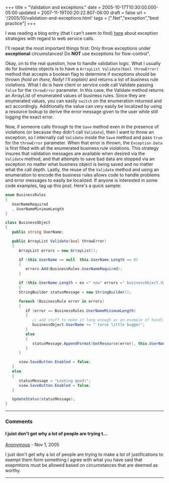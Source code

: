 +++
title = "Validation and exceptions."
date = 2005-10-17T10:30:00.000-05:00
updated = 2007-11-19T00:20:22.807-06:00
draft = false
url = '/2005/10/validation-and-exceptions.html'
tags = [".Net","exception","best practice"]
+++

I was reading a blog entry (that I can't seem to find) [here](http://codebetter.com/blogs/brendan.tompkins/archive/2005/10/14/133152.aspx) about exception strategies with regard to web service calls.

I'll repeat the most important things first:
Only throw exceptions under **exceptional** circumstances!
Do **NOT** use exceptions for flow-control".

Okay, on to the real question, how to handle validation logic. What I usually do for business objects is to have a `ArrayList Validate(bool throwError)` method that accepts a boolean flag to determine if exceptions should be thrown _(hold on there, Nelly! I'll explain)_ and returns a list of business rule violations. What I do is have client or service code call Validate passing `false` for the `throwError` parameter. In this case, the Validate method returns an ArrayList of enumerated values of business rules. Since they are enumerated values, you can easily `switch` on the enumeration returned and act accordingly. Additionally the value can very easily be localized by using a resource lookup to derive the error message given to the user while still logging the exact error.

Now, if someone calls through to the `Save` method even in the presence of violations (or because they didn't call `Validate`), then I want to throw an exception, so I internally call `Validate` inside the `Save` method and pass `true` for the `throwError` parameter. When that error is thrown, the `Exception.Data` is first filled with all the enumerated business rule violations. This strategy insures that validation messages are available when desired via the `Validate` method, and that attempts to save bad data are stopped via an exception no matter what business object is being saved and no matter what the call depth. Lastly, the reuse of the `Validate` method and using an enumeration to encode the business rules allows code to handle problems and error messages to easily be localized. If anyone is interested in some code examples, tag up this post. Here's a quick sample:

```csharp
enum BusinessRules
{
   UserNameRequired
   , UserNameMinimumLength
}

class BusinessObject
{
   public string UserName;

   public ArrayList Validate(bool throwError)
   {
      ArrayList errors = new ArrayList();

      if (this.UserName == null  this.UserName.Length == 0)
      {
         errors.Add(BusinessRules.UserNameRequired);
      }

      if (this.UserName.Length < ex =" new" errors =" businessObject.Validate(false);"> 0)
      {
      StringBuilder statusMessage = new StringBuilder();

      foreach (BusinessRule error in errors)
      {
         if (error == BusinessRules.UserNameMinimumLength)
         {
            // add stuff to make it long enough as an example of handling the error
            businessObject.UserName += " terse little bugger";
         }
         else
         {
            statusMessage.AppendFormat(GetResource(error), this.UserName);
         }
      }

      view.SaveButton.Enabled = false;
   }
   else
   {
      statusMessage = "Looking good!";
      view.SaveButton.Enabled = false;
   }

   UpdateStatus(statusMessage);
}

```

---

### Comments

#### I juist don't get why a lot of people are trying t…

[Anonymous](mailto:noreply@blogger.com) - <time datetime="2005-11-28T18:10:00.000-06:00">Nov 1, 2005</time>

I just don't get why a lot of people are trying to make a lot of justifications to exempt them form something.I agree with what you have said that exepmtions must be allowed based on circumstances that are deemed as worthy.

---
